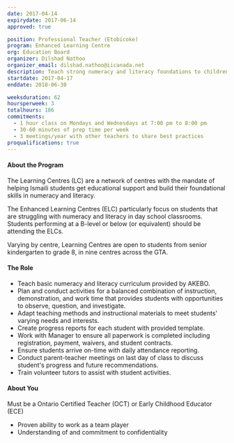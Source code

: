 ```yaml
---
date: 2017-04-14
expirydate: 2017-06-14
approved: true

position: Professional Teacher (Etobicoke)
program: Enhanced Learning Centre
org: Education Board
organizer: Dilshad Nathoo
organizer_email: dilshad.nathoo@iicanada.net
description: Teach strong numeracy and literacy foundations to children in the jamat
startdate: 2017-04-17
enddate: 2018-06-30

weeksduration: 62
hoursperweek: 3
totalhours: 186
commitments:
  - 1 hour class on Mondays and Wednesdays at 7:00 pm to 8:00 pm
  - 30-60 minutes of prep time per week
  - 3 meetings/year with other teachers to share best practices
proqualifications: true
---
```


#### About the Program

The Learning Centres (LC) are a network of centres with the mandate of helping Ismaili students get educational support and build their foundational skills in numeracy and literacy.

The Enhanced Learning Centres (ELC) particularly focus on students that are struggling with numeracy and literacy in day school classrooms. Students performing at a B-level or below (or equivalent) should be attending the ELCs.

Varying by centre, Learning Centres are open to students from senior kindergarten to grade 8, in nine centres across the GTA.

#### The Role

- Teach basic numeracy and literacy curriculum provided by AKEBO.
- Plan and conduct activities for a balanced combination of instruction, demonstration, and work time that provides students with opportunities to observe, question, and investigate.
- Adapt teaching methods and instructional materials to meet students' varying needs and interests.
- Create progress reports for each student with provided template.
- Work with Manager to ensure all paperwork is completed including registration, payment, waivers, and student contracts.
- Ensure students arrive on-time with daily attendance reporting.
- Conduct parent-teacher meetings on last day of class to discuss student's progress and future recommendations.
- Train volunteer tutors to assist with student activities.

#### About You

Must be a Ontario Certified Teacher (OCT) or Early Childhood Educator (ECE)

- Proven ability to work as a team player
- Understanding of and commitment to confidentiality
